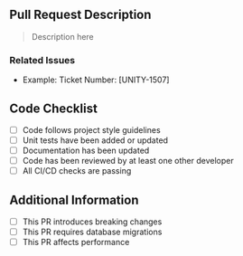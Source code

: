 ## Pull Request Description

> Description here

### Related Issues
- Example: Ticket Number: [UNITY-1507]

## Code Checklist
- [ ] Code follows project style guidelines
- [ ] Unit tests have been added or updated
- [ ] Documentation has been updated
- [ ] Code has been reviewed by at least one other developer
- [ ] All CI/CD checks are passing

## Additional Information
- [ ] This PR introduces breaking changes
- [ ] This PR requires database migrations
- [ ] This PR affects performance